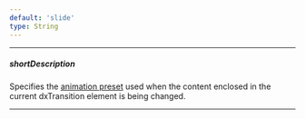 ```yaml
---
default: 'slide'
type: String
---
```

---
##### shortDescription
Specifies the [animation preset](/api-reference/50%20Common/utils/animationPresets '/Documentation/ApiReference/Common/Utils/animationPresets/') used when the content enclosed in the current dxTransition element is being changed.

---
